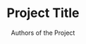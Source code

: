 ---
# Please copy this format to create a new project entry on the site.
# Please make sure to format the FILE NAME of your project as follows:
# YYYY-MM-DD-TITLE.md
# If you fail to do so, the project may not appear, or may not be sorted to as it should be.
# Leave the layout tag as is. Write the content for the project showcase in MARKDOWN below the line. It will be formatted automatically.
# Alternatively, you may write the page in HTML, though you should first contact the site administrator for styling guidelines.
# To feature a project, change its status from `complete` to `featured`. Any other status will not be rendered.
title: Project Title
author: Authors of the Project
image: placeholder.jpg
layout: project 
status: complete
---
